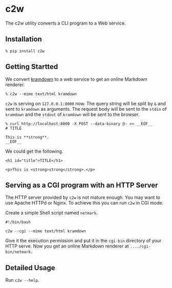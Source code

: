 # c2w

The c2w utility converts a CLI program to a Web service.

## Installation

```
% pip install c2w
```

## Getting Startted

We convert [kramdown](https://kramdown.gettalong.org) to a web service to get an online Markdown renderer.

```
% c2w --mime text/html kramdown
```

`c2w` is serving on `127.0.0.1:8000` now.
The query string will be split by `&` and sent to `kramdown` as arguments.
The request body will be sent to the `stdin` of `kramdown` and the `stdout` of `kramdown` will be sent to the browser.

```
% curl http://localhost:8000 -X POST --data-binary @- << __EOF__
# TITLE

This is **strong**.
__EOF__
```

We could get the following.

```
<h1 id="title">TITLE</h1>

<p>This is <strong>strong</strong>.</p>
```

## Serving as a CGI program with an HTTP Server

The HTTP server provided by `c2w` is not mature enough.
You may want to use Apache HTTPd or Nginx.
To achieve this you can run `c2w` in CGI mode.

Create a simple Shell script named `netmark`.

```
#!/bin/bash

c2w --cgi --mime text/html kramdown
```

Give it the execution permission and put it in the `cgi-bin` directory of your HTTP serve.
Now you get an online Markdown renderer at `..../cgi-bin/netmark`.

## Detailed Usage

Run `c2w --help`.
